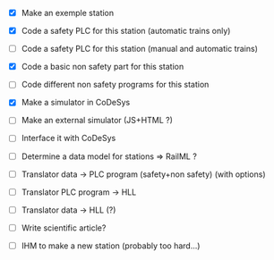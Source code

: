 - [x] Make an exemple station
- [x] Code a safety PLC for this station (automatic trains only)
- [ ] Code a safety PLC for this station (manual and automatic trains)
- [x] Code a basic non safety part for this station
- [ ] Code different non safety programs for this station
- [x] Make a simulator in CoDeSys
- [ ] Make an external simulator (JS+HTML ?)
- [ ] Interface it with CoDeSys
- [ ] Determine a data model for stations => RailML ?
- [ ] Translator data -> PLC program (safety+non safety) (with options)
- [ ] Translator PLC program -> HLL
- [ ] Translator data -> HLL (?)
- [ ] Write scientific article?

- [ ] IHM to make a new station (probably too hard...)


